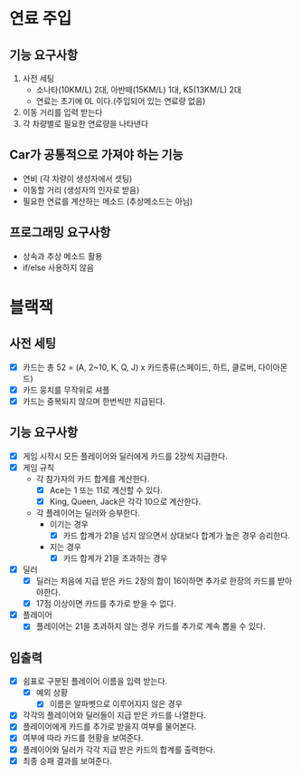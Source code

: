 # 연료 주입

## 기능 요구사항
1. 사전 세팅
    - 소나타(10KM/L) 2대, 아반떼(15KM/L) 1대, K5(13KM/L) 2대
    - 연료는 초기에 0L 이다.(주입되어 있는 연료량 없음)
2. 이동 거리를 입력 받는다
3. 각 차량별로 필요한 연료량을 나타낸다

## Car가 공통적으로 가져야 하는 기능
- 연비 (각 차량이 생성자에서 셋팅)
- 이동할 거리 (생성자의 인자로 받음)
- 필요한 연료를 계산하는 메소드 (추상메소드는 아님)

## 프로그래밍 요구사항
- 상속과 추상 메소드 활용
- if/else 사용하지 않음

# 블랙잭

## 사전 세팅
- [x] 카드는 총 52 = (A, 2~10, K, Q, J) x 카드종류(스페이드, 하트, 클로버, 다이아몬드)
- [x] 카드 뭉치를 무작위로 셔플
- [x] 카드는 중복되지 않으며 한번씩만 지급된다.

## 기능 요구사항
- [x] 게임 시작시 모든 플레이어와 딜러에게 카드를 2장씩 지급한다.
- [x] 게임 규칙
    - 각 참가자의 카드 합계를 계산한다.
        - [x] Ace는 1 또는 11로 계산할 수 있다.
        - [x] King, Queen, Jack은 각각 10으로 계산한다.
    - 각 플레이어는 딜러와 승부한다.
        - 이기는 경우
            - [x] 카드 합계가 21을 넘지 않으면서 상대보다 합계가 높은 경우 승리한다.
        - 지는 경우
            - [x] 카드 합계가 21을 초과하는 경우
- [x] 딜러
    - [x] 딜러는 처음에 지급 받은 카드 2장의 합이 16이하면 추가로 한장의 카드를 받아야한다.
    - [x] 17점 이상이면 카드를 추가로 받을 수 없다.
- [x] 플레이어
    - [x] 플레이어는 21을 초과하지 않는 경우 카드를 추가로 계속 뽑을 수 있다.
    
## 입출력
- [x] 쉼표로 구분된 플레이어 이름을 입력 받는다.
  - [x] 예외 상황
    - [x] 이름은 알파벳으로 이루어지지 않은 경우
- [x] 각각의 플레이어와 딜러들이 지급 받은 카드를 나열한다.
- [x] 플레이어에게 카드를 추가로 받을지 여부를 물어본다.
- [x] 여부에 따라 카드를 현황을 보여준다.
- [x] 플레이어와 딜러가 각각 지급 받은 카드의 합계를 출력한다.
- [x] 최종 승패 결과를 보여준다.
